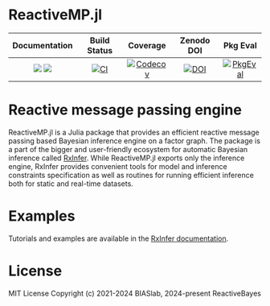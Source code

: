 # ReactiveMP.jl

| **Documentation**                                                         | **Build Status**                 | **Coverage**                       | **Zenodo DOI**                   | **Pkg Eval**   |
|:-------------------------------------------------------------------------:|:--------------------------------:|:----------------------------------:|:--------------------------------:|:--------------:|
| [![][docs-stable-img]][docs-stable-url] [![][docs-dev-img]][docs-dev-url] | [![CI][ci-img]][ci-url]         | [![Codecov][codecov-img]][codecov-url] | [![DOI][zenodo-img]][zenodo-url] | [![PkgEval][pkgeval-img]][pkgeval-url] |

[docs-dev-img]: https://img.shields.io/badge/docs-dev-blue.svg
[docs-dev-url]: https://reactivebayes.github.io/ReactiveMP.jl/dev

[docs-stable-img]: https://img.shields.io/badge/docs-stable-blue.svg
[docs-stable-url]: https://reactivebayes.github.io/ReactiveMP.jl/stable

[ci-img]: https://github.com/reactivebayes/ReactiveMP.jl/actions/workflows/ci.yml/badge.svg?branch=master
[ci-url]: https://github.com/reactivebayes/ReactiveMP.jl/actions

[codecov-img]: https://codecov.io/gh/reactivebayes/ReactiveMP.jl/branch/master/graph/badge.svg
[codecov-url]: https://codecov.io/gh/reactivebayes/ReactiveMP.jl?branch=master

[zenodo-img]: https://zenodo.org/badge/DOI/10.5281/zenodo.8381133.svg
[zenodo-url]: https://zenodo.org/doi/10.5281/zenodo.5913616

[pkgeval-img]: https://juliaci.github.io/NanosoldierReports/pkgeval_badges/R/ReactiveMP.svg
[pkgeval-url]: https://juliaci.github.io/NanosoldierReports/pkgeval_badges/R/ReactiveMP.html

# Reactive message passing engine

ReactiveMP.jl is a Julia package that provides an efficient reactive message passing based Bayesian inference engine on a factor graph. The package is a part of the bigger and user-friendly ecosystem for automatic Bayesian inference called [RxInfer](https://github.com/reactivebayes/RxInfer.jl). While ReactiveMP.jl exports only the inference engine, RxInfer provides convenient tools for model and inference constraints specification as well as routines for running efficient inference both for static and real-time datasets. 

# Examples 

Tutorials and examples are available in the [RxInfer documentation](https://reactivebayes.github.io/RxInfer.jl/stable/).

# License

MIT License Copyright (c) 2021-2024 BIASlab, 2024-present ReactiveBayes
